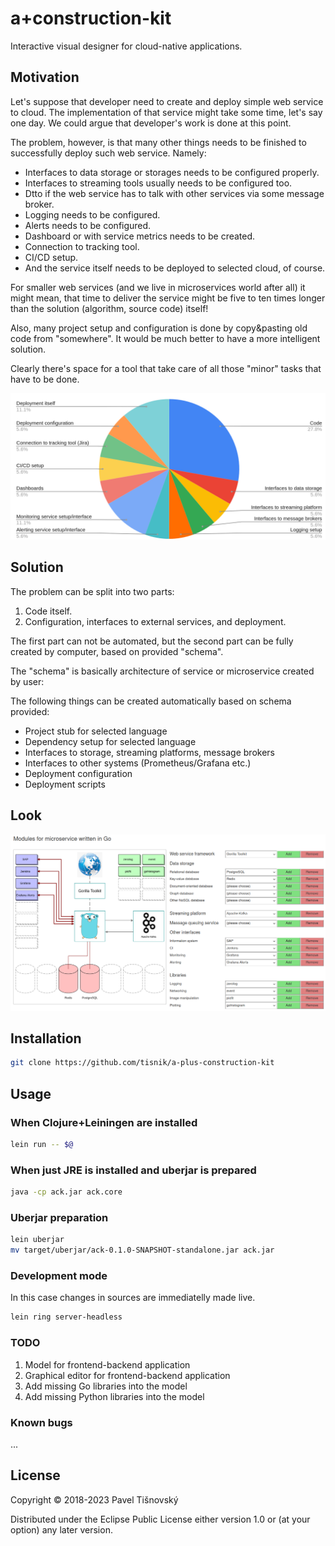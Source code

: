 # a+construction-kit

Interactive visual designer for cloud-native applications.

## Motivation

Let's suppose that developer need to create and deploy simple web service to
cloud. The implementation of that service might take some time, let's say one
day. We could argue that developer's work is done at this point.

The problem, however, is that many other things needs to be finished to
successfully deploy such web service. Namely:

- Interfaces to data storage or storages needs to be configured properly.
- Interfaces to streaming tools usually needs to be configured too.
- Dtto if the web service has to talk with other services via some message broker.
- Logging needs to be configured.
- Alerts needs to be configured.
- Dashboard or with service metrics needs to be created.
- Connection to tracking tool.
- CI/CD setup.
- And the service itself needs to be deployed to selected cloud, of course.

For smaller web services (and we live in microservices world after all) it
might mean, that time to deliver the service might be five to ten times longer
than the solution (algorithm, source code) itself!

Also, many project setup and configuration is done by copy&pasting old code
from "somewhere". It would be much better to have a more intelligent solution.

Clearly there's space for a tool that take care of all those "minor" tasks that
have to be done.

![code is not all](https://github.com/tisnik/a-plus-construction-kit/blob/master/www/code_is_not_all.png?raw=true)


## Solution

The problem can be split into two parts:

1. Code itself.
1. Configuration, interfaces to external services, and deployment.

The first part can not be automated, but the second part can be fully created by computer, based on provided "schema".

The "schema" is basically architecture of service or microservice created by user:

The following things can be created automatically based on schema provided:

- Project stub for selected language
- Dependency setup for selected language
- Interfaces to storage, streaming platforms, message brokers
- Interfaces to other systems (Prometheus/Grafana etc.)
- Deployment configuration
- Deployment scripts


## Look

![look](https://github.com/tisnik/a-plus-construction-kit/blob/master/www/schema.png?raw=true)


## Installation

```bash
git clone https://github.com/tisnik/a-plus-construction-kit
```

## Usage

### When Clojure+Leiningen are installed

```bash
lein run -- $@
```

### When just JRE is installed and uberjar is prepared

```bash
java -cp ack.jar ack.core
```

### Uberjar preparation

```bash
lein uberjar
mv target/uberjar/ack-0.1.0-SNAPSHOT-standalone.jar ack.jar
```

### Development mode

In this case changes in sources are immediatelly made live.

```bash
lein ring server-headless
```



### TODO

1. Model for frontend-backend application
1. Graphical editor for frontend-backend application
1. Add missing Go libraries into the model
1. Add missing Python libraries into the model


### Known bugs

...


## License

Copyright © 2018-2023 Pavel Tišnovský

Distributed under the Eclipse Public License either version 1.0 or (at
your option) any later version.
